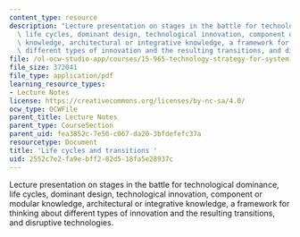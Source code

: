 ```yaml
---
content_type: resource
description: "Lecture presentation on stages in the battle for technological dominance,\
  \ life cycles, dominant design, technological innovation, component or\r\nmodular\
  \ knowledge, architectural or integrative knowledge, a framework for thinking about\
  \ different types of innovation and the resulting transitions, and disruptive technologies."
file: /ol-ocw-studio-app/courses/15-965-technology-strategy-for-system-design-and-management-spring-2009/2552c7e2fa9ebff282d518fa5e28937c_MIT15_965S09_Lec10.pdf
file_size: 372041
file_type: application/pdf
learning_resource_types:
- Lecture Notes
license: https://creativecommons.org/licenses/by-nc-sa/4.0/
ocw_type: OCWFile
parent_title: Lecture Notes
parent_type: CourseSection
parent_uid: fea3852c-7e50-c067-da20-3bfdefefc37a
resourcetype: Document
title: 'Life cycles and transitions '
uid: 2552c7e2-fa9e-bff2-82d5-18fa5e28937c
---
```

Lecture presentation on stages in the battle for technological dominance, life cycles, dominant design, technological innovation, component or
modular knowledge, architectural or integrative knowledge, a framework for thinking about different types of innovation and the resulting transitions, and disruptive technologies.